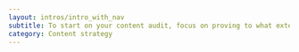 ```yaml
---
layout: intros/intro_with_nav
subtitle: To start on your content audit, focus on proving to what extent each website or application is still fulfilling its purpose. 
category: Content strategy
---
```

